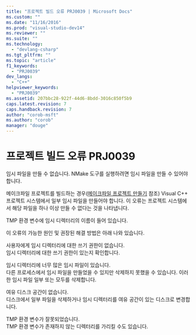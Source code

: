 ```yaml
---
title: "프로젝트 빌드 오류 PRJ0039 | Microsoft Docs"
ms.custom: ""
ms.date: "11/16/2016"
ms.prod: "visual-studio-dev14"
ms.reviewer: ""
ms.suite: ""
ms.technology: 
  - "devlang-csharp"
ms.tgt_pltfrm: ""
ms.topic: "article"
f1_keywords: 
  - "PRJ0039"
dev_langs: 
  - "C++"
helpviewer_keywords: 
  - "PRJ0039"
ms.assetid: 207bbc28-922f-44d6-8bdd-3016c850f5b9
caps.latest.revision: 7
caps.handback.revision: 7
author: "corob-msft"
ms.author: "corob"
manager: "douge"
---
```

# 프로젝트 빌드 오류 PRJ0039
임시 파일을 만들 수 없습니다. NMake 도구를 실행하려면 임시 파일을 만들 수 있어야 합니다.  
  
 메이크파일 프로젝트를 빌드하는 경우\([메이크파일 프로젝트 만들기](../ide/creating-a-makefile-project.md) 참조\) Visual C\+\+ 프로젝트 시스템에서 일부 임시 파일을 만들어야 합니다. 이 오류는 프로젝트 시스템에서 해당 파일을 하나 이상 만들 수 없다는 것을 나타냅니다.  
  
 TMP 환경 변수에 임시 디렉터리의 이름이 들어 있습니다.  
  
 이 오류의 가능한 원인 및 권장된 해결 방법은 아래 나와 있습니다.  
  
 사용자에게 임시 디렉터리에 대한 쓰기 권한이 없습니다.  
 임시 디렉터리에 대한 쓰기 권한이 있는지 확인합니다.  
  
 임시 디렉터리에 너무 많은 임시 파일이 있습니다.  
 다른 프로세스에서 임시 파일을 만들었을 수 있지만 삭제하지 못했을 수 있습니다. 이러한 임시 파일 일부 또는 모두를 삭제합니다.  
  
 여유 디스크 공간이 없습니다.  
 디스크에서 일부 파일을 삭제하거나 임시 디렉터리를 여유 공간이 있는 디스크로 변경합니다.  
  
 TMP 환경 변수가 잘못되었습니다.  
 TMP 환경 변수가 존재하지 않는 디렉터리를 가리킬 수도 있습니다.